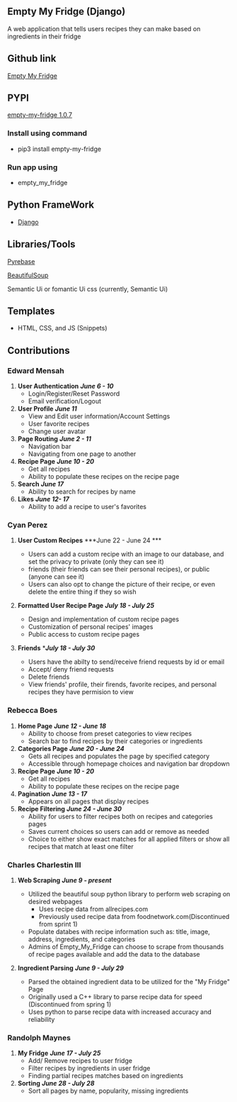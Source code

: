 ## Empty My Fridge (Django)

A web application that tells users recipes they can make based on ingredients in their fridge

## Github link

[Empty My Fridge](https://github.com/edwarddubi/empty_my_fridge_django)

## PYPI

[empty-my-fridge 1.0.7](https://pypi.org/project/empty-my-fridge/)

### Install using command
  - pip3 install empty-my-fridge

### Run app using
  - empty_my_fridge

## Python FrameWork

- [Django](https://pypi.org/project/Django/)

## Libraries/Tools

[Pyrebase](https://pypi.org/project/Pyrebase/)

[BeautifulSoup](https://pypi.org/project/beautifulsoup4/)

Semantic Ui or fomantic Ui css (currently, Semantic Ui)

## Templates

- HTML, CSS, and JS (Snippets)

## Contributions

### Edward Mensah
1. **User Authentication** ***June 6 - 10***
    - Login/Register/Reset Password
    - Email verification/Logout
2. **User Profile**  ***June 11***
    - View and Edit user information/Account Settings
    - User favorite recipes
    - Change user avatar
3. **Page Routing** ***June 2 - 11***
    - Navigation bar 
    - Navigating from one page to another
4. **Recipe Page**  ***June 10 - 20***
    - Get all recipes
    - Ability to populate these recipes on the recipe page
5. **Search** ***June 17***
    - Ability to search for recipes by name
6. **Likes** ***June 12- 17***
    - Ability to add a recipe to user's favorites
   
### Cyan Perez
1. **User Custom Recipes** ***June 22 - June 24 ***
    - Users can add a custom recipe with an image to our database, and set the privacy to private (only they can see it) 
    - friends (their friends can see their personal recipes), or public (anyone can see it)
    - Users can also opt to change the picture of their recipe, or even delete the entire thing if they so wish
  
2. **Formatted User Recipe Page** ***July 18 - July 25***
    - Design and implementation of custom recipe pages
    - Customization of personal recipes' images 
    - Public access to custom recipe pages 

3. **Friends** ****July 18 - July 30***
    - Users have the abilty to send/receive friend requests by id or email
    - Accept/ deny friend requests
    - Delete friends
    - View friends' profile, their firends, favorite recipes, and personal recipes they have permision to view
    
### Rebecca Boes
1. **Home Page** ***June 12 - June 18***
    - Ability to choose from preset categories to view recipes
    - Search bar to find recipes by their categories or ingredients
2. **Categories Page** ***June 20 - June 24***
    - Gets all recipes and populates the page by specified category
    - Accessible through homepage choices and navigation bar dropdown
3. **Recipe Page**  ***June 10 - 20***
    - Get all recipes
    - Ability to populate these recipes on the recipe page
4. **Pagination** ***June 13 - 17***
    - Appears on all pages that display recipes
5. **Recipe Filtering** ***June 24 - June 30***
    - Ability for users to filter recipes both on recipes and categories pages
    - Saves current choices so users can add or remove as needed
    - Choice to either show exact matches for all applied filters or show all recipes that match at least one filter
   
### Charles Charlestin III
  1. **Web Scraping** ***June 9 - present***
      - Utilized the beautiful soup python library to perform web scraping on desired webpages
        - Uses recipe data from allrecipes.com
        - Previously used recipe data from foodnetwork.com(Discontinued from sprint 1)
      - Populate databes with recipe information such as: title, image, address, ingredients, and categories
      - Admins of Empty_My_Fridge can choose to scrape from thousands of recipe pages available and add the data to the database

  2. **Ingredient Parsing** ***June 9 - July 29***
      - Parsed the obtained ingredient data to be utilized for the "My Fridge" Page
      - Originally used a C++ library to parse recipe data for speed     (Discontinued from spring 1)
      - Uses python to parse recipe data with increased accuracy and reliability 
 ### Randolph Maynes
  1. **My Fridge** ***June 17 - July 25***
      - Add/ Remove recipes to user fridge 
      - Filter recipes by ingredients in user fridge
      - Finding partial recipes matches based on ingredients
  2. **Sorting** ***June 28 - July 28***
      - Sort all pages by name, popularity, missing ingredients 
